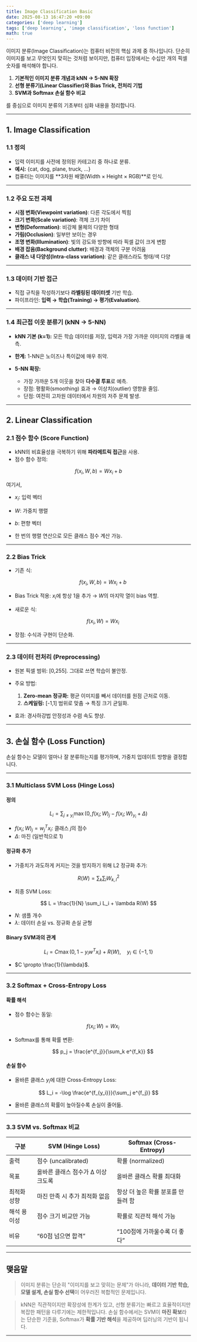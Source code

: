 ```yaml
---
title: Image Classification Basic
date: 2025-08-13 16:47:20 +09:00
categories: ['deep learning']
tags: ['deep learning', 'image classification', 'loss function']
math: true
---
```



이미지 분류(Image Classification)는 컴퓨터 비전의 핵심 과제 중 하나입니다. 
단순히 이미지를 보고 무엇인지 맞히는 것처럼 보이지만, 컴퓨터 입장에서는 수십만 개의 픽셀 숫자를 해석해야 합니다.

1. **기본적인 이미지 분류 개념과 kNN → 5-NN 확장**
2. **선형 분류기(Linear Classifier)와 Bias Trick, 전처리 기법**
3. **SVM과 Softmax 손실 함수 비교**

를 중심으로 이미지 분류의 기초부터 심화 내용을 정리합니다.

---

## 1. Image Classification

### 1.1 정의

* 입력 이미지를 사전에 정의된 카테고리 중 하나로 분류.
* **예시:** {cat, dog, plane, truck, …}
* 컴퓨터는 이미지를 \*\*3차원 배열(Width × Height × RGB)\*\*로 인식.

---

### 1.2 주요 도전 과제

* **시점 변화(Viewpoint variation)**: 다른 각도에서 찍힘
* **크기 변화(Scale variation)**: 객체 크기 차이
* **변형(Deformation)**: 비강체 물체의 다양한 형태
* **가림(Occlusion)**: 일부만 보이는 경우
* **조명 변화(Illumination)**: 빛의 강도와 방향에 따라 픽셀 값이 크게 변함
* **배경 잡음(Background clutter)**: 배경과 객체의 구분 어려움
* **클래스 내 다양성(Intra-class variation)**: 같은 클래스라도 형태/색 다양

---

### 1.3 데이터 기반 접근

* 직접 규칙을 작성하기보다 **라벨링된 데이터셋** 기반 학습.
* 파이프라인: **입력 → 학습(Training) → 평가(Evaluation)**.

---

### 1.4 최근접 이웃 분류기 (kNN → 5-NN)

* **kNN 기본 (k=1):** 모든 학습 데이터를 저장, 입력과 가장 가까운 이미지의 라벨을 예측.
* **한계:** 1-NN은 노이즈나 특이값에 매우 취약.
* **5-NN 확장:**

  * 가장 가까운 5개 이웃을 찾아 **다수결 투표**로 예측.
  * 장점: 평활화(smoothing) 효과 → 이상치(outlier) 영향을 줄임.
  * 단점: 여전히 고차원 데이터에서 차원의 저주 문제 발생.

---

## 2. Linear Classification

### 2.1 점수 함수 (Score Function)

* kNN의 비효율성을 극복하기 위해 **파라메트릭 접근**을 사용.
* 점수 함수 정의:

$$
f(x_i, W, b) = W x_i + b
$$

여기서,

* $x_i$: 입력 벡터

* $W$: 가중치 행렬

* $b$: 편향 벡터

* 한 번의 행렬 연산으로 모든 클래스 점수 계산 가능.

---

### 2.2 Bias Trick

* 기존 식:

  $$
  f(x_i, W, b) = W x_i + b
  $$
* Bias Trick 적용: $x_i$에 항상 1을 추가 → $W$의 마지막 열이 bias 역할.
* 새로운 식:

  $$
  f(x_i, W) = W x_i
  $$
* 장점: 수식과 구현이 단순화.

---

### 2.3 데이터 전처리 (Preprocessing)

* 원본 픽셀 범위: \[0,255]. 그대로 쓰면 학습이 불안정.
* 주요 방법:

  1. **Zero-mean 정규화:** 평균 이미지를 빼서 데이터를 원점 근처로 이동.
  2. **스케일링:** \[-1,1] 범위로 맞춤 → 특징 크기 균일화.
* 효과: 경사하강법 안정성과 수렴 속도 향상.

---

## 3. 손실 함수 (Loss Function)

손실 함수는 모델이 얼마나 잘 분류하는지를 평가하며, 가중치 업데이트 방향을 결정합니다.

---

### 3.1 Multiclass SVM Loss (Hinge Loss)

#### 정의

$$
L_i = \sum_{j \neq y_i} \max(0, f(x_i; W)_j - f(x_i; W)_{y_i} + \Delta)
$$

* $f(x_i; W)_j = w_j^T x_i$: 클래스 $j$의 점수
* $\Delta$: 마진 (일반적으로 1)

#### 정규화 추가

* 가중치가 과도하게 커지는 것을 방지하기 위해 L2 정규화 추가:

$$
R(W) = \sum_k \sum_l W_{k,l}^2
$$

* 최종 SVM Loss:

$$
L = \frac{1}{N} \sum_i L_i + \lambda R(W)
$$

* $N$: 샘플 개수
* $\lambda$: 데이터 손실 vs. 정규화 손실 균형

#### Binary SVM과의 관계

$$
L_i = C \max(0, 1 - y_i w^T x_i) + R(W), \quad y_i \in \{-1,1\}
$$

* $C \propto \frac{1}{\lambda}$.

---

### 3.2 Softmax + Cross-Entropy Loss

#### 확률 해석

* 점수 함수는 동일:

  $$
  f(x_i; W) = W x_i
  $$
* Softmax를 통해 확률 변환:

  $$
  p_j = \frac{e^{f_j}}{\sum_k e^{f_k}}
  $$

#### 손실 함수

* 올바른 클래스 $y_i$에 대한 Cross-Entropy Loss:

$$
L_i = -\log \frac{e^{f_{y_i}}}{\sum_j e^{f_j}}
$$

* 올바른 클래스의 확률이 높아질수록 손실이 줄어듦.

---

### 3.3 SVM vs. Softmax 비교

| 구분     | SVM (Hinge Loss)     | Softmax (Cross-Entropy) |
| ------ | -------------------- | ----------------------- |
| 출력     | 점수 (uncalibrated)    | 확률 (normalized)         |
| 목표     | 올바른 클래스 점수가 Δ 이상 크도록 | 올바른 클래스 확률 최대화          |
| 최적화 성향 | 마진 만족 시 추가 최적화 없음    | 항상 더 높은 확률 분포를 만들려 함    |
| 해석 용이성 | 점수 크기 비교만 가능         | 확률로 직관적 해석 가능           |
| 비유     | “60점 넘으면 합격”         | “100점에 가까울수록 더 좋다”      |

---

## 맺음말

> 이미지 분류는 단순히 "이미지를 보고 맞히는 문제"가 아니라, **데이터 기반 학습, 모델 설계, 손실 함수 선택**이 어우러진 복합적인 문제입니다.

> kNN은 직관적이지만 확장성에 한계가 있고,
> 선형 분류기는 빠르고 효율적이지만 복잡한 패턴을 다루기에는 제한적입니다.
> 손실 함수에서는 SVM이 **마진 확보**라는 단순한 기준을, Softmax가 **확률 기반 해석**을 제공하며 딥러닝의 기반이 됩니다.

---

